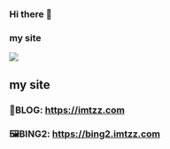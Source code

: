 ### Hi there 👋



### my site







![](https://github-readme-stats.vercel.app/api?username=tzzs)

## my site



### 📝BLOG: https://imtzz.com

### 🖼BING2: https://bing2.imtzz.com



<!--
**tzzs/tzzs** is a ✨ _special_ ✨ repository because its `README.md` (this file) appears on your GitHub profile.

Here are some ideas to get you started:

- 🔭 I’m currently working on ...
- 🌱 I’m currently learning ...
- 👯 I’m looking to collaborate on ...
- 🤔 I’m looking for help with ...
- 💬 Ask me about ...
- 📫 How to reach me: ...
- 😄 Pronouns: ...
- ⚡ Fun fact: ...
-->
